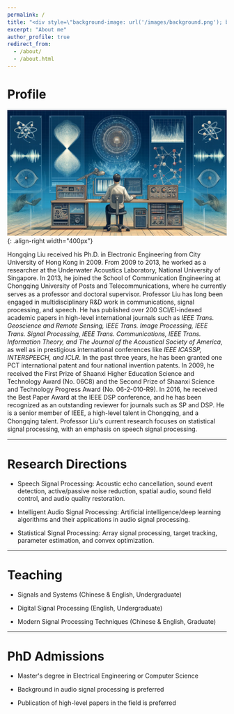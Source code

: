 ```yaml
---
permalink: /
title: "<div style=\"background-image: url('/images/background.png'); background-size: contain; background-repeat: no-repeat; background-position: center; padding: 40px 20px; border-radius: 10px; color: white; font-size: 24px; text-align: center;\"> 👋 Hello, Welcome! </div>"
excerpt: "About me"
author_profile: true
redirect_from: 
  - /about/
  - /about.html
---
```





# Profile 
![Illustration of combining vision and language modalities](/images/pp.png){: .align-right width="400px"}
<p style="line-height: 1.3;">
Hongqing Liu received his Ph.D. in Electronic Engineering from City University of Hong Kong in 2009. From 2009 to 2013, he worked as a researcher at the Underwater Acoustics Laboratory, National University of Singapore. In 2013, he joined the School of Communication Engineering at Chongqing University of Posts and Telecommunications, where he currently serves as a professor and doctoral supervisor. Professor Liu has long been engaged in multidisciplinary R&D work in communications, signal processing, and speech. He has published over 200 SCI/EI-indexed academic papers in high-level international journals such as <em>IEEE Trans. Geoscience and Remote Sensing, IEEE Trans. Image Processing, IEEE Trans. Signal Processing, IEEE Trans. Communications, IEEE Trans. Information Theory, and The Journal of the Acoustical Society of America</em>, as well as in prestigious international conferences like <em> IEEE ICASSP, INTERSPEECH, and ICLR</em>. In the past three years, he has been granted one PCT international patent and four national invention patents. In 2009, he received the First Prize of Shaanxi Higher Education Science and Technology Award (No. 06C8) and the Second Prize of Shaanxi Science and Technology Progress Award (No. 06-2-010-R9). In 2016, he received the Best Paper Award at the IEEE DSP conference, and he has been recognized as an outstanding reviewer for journals such as SP and DSP. He is a senior member of IEEE, a high-level talent in Chongqing, and a Chongqing talent. Professor Liu's current research focuses on statistical signal processing, with an emphasis on speech signal processing. 
</p>

---
# Research Directions
    
  - Speech Signal Processing: Acoustic echo cancellation, sound event detection, active/passive noise reduction, spatial audio, sound field control, and audio quality restoration.
    
  - Intelligent Audio Signal Processing: Artificial intelligence/deep learning algorithms and their applications in audio signal processing.
    
  - Statistical Signal Processing: Array signal processing, target tracking, parameter estimation, and convex optimization. 
  
---
# Teaching 
    
  - Signals and Systems (Chinese & English, Undergraduate)
    
  - Digital Signal Processing (English, Undergraduate)
    
  - Modern Signal Processing Techniques (Chinese & English, Graduate) 
   
---
# PhD Admissions 

  - Master's degree in Electrical Engineering or Computer Science
    
  - Background in audio signal processing is preferred
    
  - Publication of high-level papers in the field is preferred


<script type="text/javascript" src="//rf.revolvermaps.com/0/0/7.js?i=5cm1mgsf1ku&amp;m=0&amp;c=ff0000&amp;cr1=ffffff&amp;sx=0" async="async"></script> 


